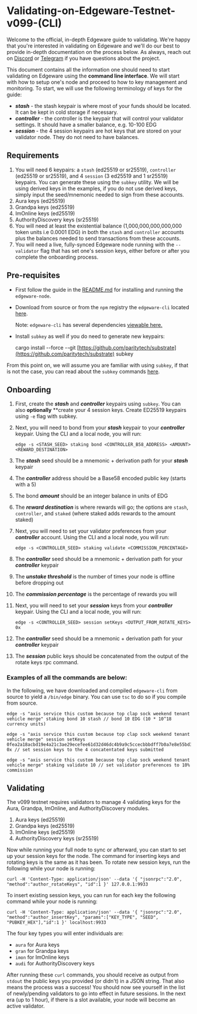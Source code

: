 # Validating-on-Edgeware-Testnet-v099-\(CLI\)

Welcome to the official, in-depth Edgeware guide to validating. We're happy that you're interested in validating on Edgeware and we'll do our best to provide in-depth documentation on the process below. As always, reach out on [Discord](https://discord.gg/CJRfb3) or [Telegram](https://t.me/heyedgeware) if you have questions about the project.

This document contains all the information one should need to start validating on Edgeware using the **command line interface**. We will start with how to setup one's node and proceed to how to key management and monitoring. To start, we will use the following terminology of keys for the guide:

* _**stash**_ - the stash keypair is where most of your funds should be located. It can be kept in cold storage if necessary.
* _**controller**_ - the controller is the keypair that will control your validator settings. It should have a smaller balance, e.g. 10-100 EDG
* _**session**_ - the 4 session keypairs are hot keys that are stored on your validator node. They do not need to have balances.

## Requirements

1. You will need 6 keypairs: a `stash` \(ed25519 or sr25519\), `controller` \(ed25519 or sr25519\), and 4 `session` \(3 ed25519 and 1 sr25519\) keypairs. You can generate these using the `subkey` utility. We will be using derived keys in the examples, if you do not use derived keys, simply input the seed/mnemonic needed to sign from these accounts.
2. Aura keys \(ed25519\)
3. Grandpa keys \(ed25519\)
4. ImOnline keys \(ed25519\)
5. AuthorityDiscovery keys \(sr25519\)
6. You will need at least the existential balance \(1,000,000,000,000,000 token units i.e 0.0001 EDG\) in both the `stash` and `controller` accounts plus the balances needed to send transactions from these accounts.
7. You will need a live, fully-synced Edgeware node running with the `--validator` flag that has set one's session keys, either before or after you complete the onboarding process.

## Pre-requisites

* First follow the guide in the [README.md](https://github.com/hicommonwealth/edgeware-node/blob/master/README.md) for installing and running the `edgeware-node`.
* Download from source or from the `npm` registry the `edgeware-cli` located [here](https://github.com/hicommonwealth/edgeware-cli/).

  Note: `edgeware-cli` has several dependencies [viewable here.](https://www.npmjs.com/package/edgeware-cli) 

* Install `subkey` as well if you do need to generate new keypairs:

  cargo install --force --git [https://github.com/paritytech/substrate](https://github.com/paritytech/substrate) subkey

From this point on, we will assume you are familiar with using `subkey`, if that is not the case, you can read about the `subkey` commands [here](https://github.com/paritytech/substrate/tree/master/subkey).

## Onboarding

1. First, create the _**stash**_ and _**controller**_ keypairs using `subkey`. You can also **optionally** \*\*create your 4 session keys. Create ED25519 keypairs using `-e` flag with subkey.
2. Next, you will need to bond from your _**stash**_ keypair to your _**controller**_ keypair. Using the CLI and a local node, you will run:

   ```text
   edge -s <STASH_SEED> staking bond <CONTROLLER_B58_ADDRESS> <AMOUNT> <REWARD_DESTINATION>
   ```

3. The _**stash**_ seed should be a mnemonic + derivation path for your _**stash**_ keypair
4. The _**controller**_ address should be a Base58 encoded public key \(starts with a 5\)
5. The bond _**amount**_ should be an integer balance in units of EDG
6. The _**reward destination**_ is where rewards will go; the options are `stash`, `controller`, and `staked` \(where staked adds rewards to the amount staked\)
7. Next, you will need to set your validator preferences from your _**controller**_ account. Using the CLI and a local node, you will run:

   ```text
   edge -s <CONTROLLER_SEED> staking validate <COMMISSION_PERCENTAGE>
   ```

8. The _**controller**_ seed should be a mnemonic + derivation path for your _**controller**_ keypair
9. The _**unstake threshold**_ is the number of times your node is offline before dropping out
10. The _**commission percentage**_ is the percentage of rewards you will 
11. Next, you will need to set your _**session**_ keys from your _**controller**_ keypair. Using the CLI and a local node, you will run:

    ```text
    edge -s <CONTROLLER_SEED> session setKeys <OUTPUT_FROM_ROTATE_KEYS> 0x
    ```

12. The _**controller**_ seed should be a mnemonic + derivation path for your _**controller**_ keypair
13. The _**session**_ public keys should be concatenated from the output of the rotate keys rpc command.

### Examples of all the commands are below:

In the following, we have downloaded and compiled `edgeware-cli` from source to yield a `/bin/edge` binary. You can use `tsc` to do so if you compile from source.

```text
edge -s "axis service this custom because top clap sock weekend tenant vehicle merge" staking bond 10 stash // bond 10 EDG (10 * 10^18 currency units)

edge -s "axis service this custom because top clap sock weekend tenant vehicle merge" session setKeys 0fea2a18acbd19e4a21c3ae29ecefee61d32d46dc4b9a9c5ccecbbbdff7b0a7e8e55bd3035d18f40d8dd1b5d940c47066ddb6f37ec7261d69121e8353d612d1410f7b7f954b3225b148c5de650e0bc3c941ae65e1557c3805c3b0df37285c3892cc2f99d97254ffdf1640c29dff2c6272dbf4dc8dedb46e43ba0bd12ab269b3c 0x // set session keys to the 4 concatentated keys submitted

edge -s "axis service this custom because top clap sock weekend tenant vehicle merge" staking validate 10 // set validator preferences to 10% commission
```

## Validating

The v099 testnet requires validators to manage 4 validating keys for the Aura, Grandpa, ImOnline, and AuthorityDiscovery modules.

1. Aura keys \(ed25519\)
2. Grandpa keys \(ed25519\)
3. ImOnline keys \(ed25519\)
4. AuthorityDiscovery keys \(sr25519\)

Now while running your full node to sync or afterward, you can start to set up your session keys for the node. The command for inserting keys and rotating keys is the same as it has been. To rotate new session keys, run the following while your node is running:

```text
curl -H 'Content-Type: application/json' --data '{ "jsonrpc":"2.0", "method":"author_rotateKeys", "id":1 }' 127.0.0.1:9933
```

To insert existing session keys, you can run for each key the following command while your node is running:

```text
curl -H 'Content-Type: application/json' --data '{ "jsonrpc":"2.0", "method":"author_insertKey", "params":["KEY_TYPE", "SEED", "PUBKEY_HEX"],"id":1 }' localhost:9933
```

The four key types you will enter individuals are:

* `aura` for Aura keys
* `gran` for Grandpa keys
* `imon` for ImOnline keys
* `audi` for AuthorityDiscovery keys

After running these `curl` commands, you should receive as output from `stdout` the public keys you provided \(or didn't\) in a JSON string. That also means the process was a success! You should now see yourself in the list of newly/pending validators to go into effect in future sessions. In the next era \(up to 1 hour\), if there is a slot available, your node will become an active validator.

